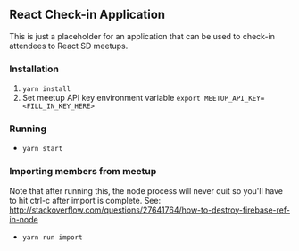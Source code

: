 ## React Check-in Application

This is just a placeholder for an application that can be used to check-in attendees to React SD meetups.

### Installation

1.  `yarn install`
2.  Set meetup API key environment variable `export MEETUP_API_KEY=<FILL_IN_KEY_HERE>`

### Running

*  `yarn start`

### Importing members from meetup
Note that after running this, the node process will never quit so you'll have to hit ctrl-c after import is complete.  See:  http://stackoverflow.com/questions/27641764/how-to-destroy-firebase-ref-in-node

*  `yarn run import`

